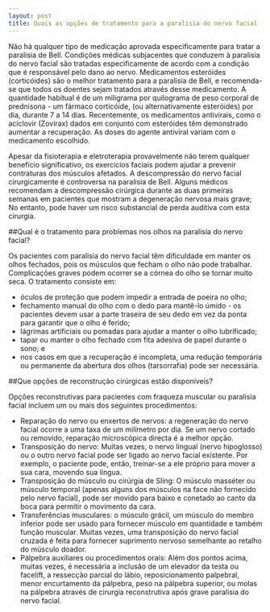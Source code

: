 ```yaml
---
layout: post
title: Quais as opções de tratamento para a paralisia do nervo facial
---
```


Não há qualquer tipo de medicação aprovada especificamente para tratar a paralisia de Bell. Condições médicas subjacentes que conduzem à paralisia do nervo facial são tratadas especificamente de acordo com a condição que é responsável pelo dano ao nervo. Medicamentos esteróides (corticóides) são o melhor tratamento para a paralisia de Bell, e recomenda-se que todos os doentes sejam tratados através desse medicamento. A quantidade habitual é de um miligrama por quilograma de peso corporal de prednisona - um fármaco corticóide, (ou alternativamente esteróides) por dia, durante 7 a 14 dias. Recentemente, os medicamentos antivirais, como o aciclovir (Zovirax) dados em conjunto com esteróides têm demonstrado aumentar a recuperação. As doses do agente antiviral variam com o medicamento escolhido.

Apesar da fisioterapia e eletroterapia provavelmente não terem qualquer benefício significativo, os exercícios faciais podem ajudar a prevenir contraturas dos músculos afetados. A descompressão do nervo facial cirurgicamente é controversa na paralisia de Bell. Alguns médicos recomendam a descompressão cirúrgica durante as duas primeiras semanas em pacientes que mostram a degeneração nervosa mais grave; No entanto, pode haver um risco substancial de perda auditiva com esta cirurgia.

##Qual é o tratamento para problemas nos olhos na paralisia do nervo facial?

Os pacientes com paralisia do nervo facial têm dificuldade em manter os olhos fechados, pois os músculos que fecham o olho não pode trabalhar. Complicações graves podem ocorrer se a córnea do olho se tornar muito seca. O tratamento consiste em:

* óculos de proteção que podem impedir a entrada de poeira no olho;
* fechamento manual do olho com o dedo para mantê-lo úmido - os pacientes devem usar a parte traseira de seu dedo em vez da ponta para garantir que o olho é ferido;
* lágrimas artificiais ou pomadas para ajudar a manter o olho lubrificado;
* tapar ou manter o olho fechado com fita adesiva de papel durante o sono; e
* nos casos em que a recuperação é incompleta, uma redução temporária ou permanente da abertura dos olhos (tarsorrafia) pode ser necessária.

##Que opções de reconstrução cirúrgicas estão disponíveis?

Opções reconstrutivas para pacientes com fraqueza muscular ou paralisia facial incluem um ou mais dos seguintes procedimentos:

* Reparação do nervo ou enxertos de nervos: a regeneração do nervo facial ocorre a uma taxa de um milímetro por dia. Se um nervo cortado ou removido, reparação microscópica directa é a melhor opção.
* Transposição do nervo: Muitas vezes, o nervo lingual (nervo hipoglosso) ou o outro nervo facial pode ser ligado ao nervo facial existente. Por exemplo, o paciente pode, então, treinar-se a ele próprio para mover a sua cara, movendo sua língua.
* Transposição do músculo ou cirúrgia de Sling: O músculo masséter ou músculo temporal (apenas alguns dos músculos na face não fornecido pelo nervo facial), pode ser movido para baixo e conetado ao canto da boca para permitir o movimento da cara.
* Transferências musculares: o músculo grácil, um músculo do membro inferior pode ser usado para fornecer músculo em quantidade e também função muscular. Muitas vezes, uma transposição do nervo facial cruzada é feita para fornecer suprimento nervoso semelhante ao retalho do músculo doador.
* Pálpebra auxiliares ou procedimentos orais: Além dos pontos acima, muitas vezes, é necessária a inclusão de um elevador da testa ou facelift, a ressecção parcial do lábio, reposicionamento palpebral, menor encurtamento da pálpebra, peso na pálpebra superior, ou molas na pálpebra através de cirurgia reconstrutiva após grave paralisia do nervo facial.
